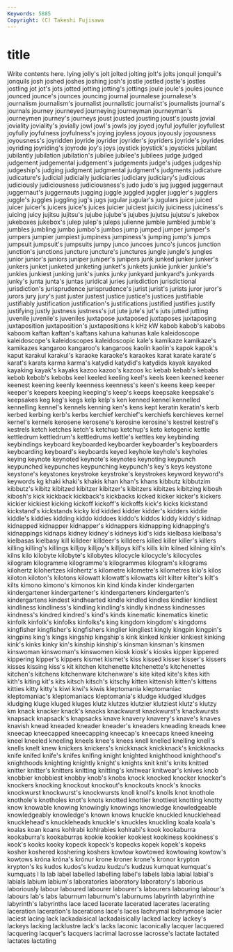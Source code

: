 ```yaml
---
Keywords: 5885 
Copyright: (C) Takeshi Fujisawa
---
```


# title

Write contents here.
lying jolly's
jolt jolted jolting jolt's jolts jonquil jonquil's jonquils josh joshed
joshes joshing josh's jostle jostled jostle's jostles jostling jot jot's
jots jotted jotting jotting's jottings joule joule's joules jounce jounced
jounce's jounces jouncing journal journalese journalese's journalism journalism's journalist journalistic
journalist's journalists journal's journals journey journeyed journeying journeyman journeyman's journeymen
journey's journeys joust jousted jousting joust's jousts jovial joviality joviality's
jovially jowl jowl's jowls joy joyed joyful joyfuller joyfullest joyfully
joyfulness joyfulness's joying joyless joyous joyously joyousness joyousness's joyridden joyride
joyrider joyrider's joyriders joyride's joyrides joyriding joyriding's joyrode joy's joys
joystick joystick's joysticks jubilant jubilantly jubilation jubilation's jubilee jubilee's jubilees
judge judged judgement judgemental judgement's judgements judge's judges judgeship judgeship's
judging judgment judgmental judgment's judgments judicature judicature's judicial judicially judiciaries
judiciary judiciary's judicious judiciously judiciousness judiciousness's judo judo's jug jugged
juggernaut juggernaut's juggernauts jugging juggle juggled juggler juggler's jugglers juggle's
juggles juggling jug's jugs jugular jugular's jugulars juice juiced juicer
juicer's juicers juice's juices juicier juiciest juicily juiciness juiciness's juicing
juicy jujitsu jujitsu's jujube jujube's jujubes jujutsu jujutsu's jukebox jukeboxes
jukebox's julep julep's juleps julienne jumble jumbled jumble's jumbles jumbling
jumbo jumbo's jumbos jump jumped jumper jumper's jumpers jumpier jumpiest
jumpiness jumpiness's jumping jump's jumps jumpsuit jumpsuit's jumpsuits jumpy junco
juncoes junco's juncos junction junction's junctions juncture juncture's junctures jungle
jungle's jungles junior junior's juniors juniper juniper's junipers junk junked
junker junker's junkers junket junketed junketing junket's junkets junkie junkier
junkie's junkies junkiest junking junk's junks junky junkyard junkyard's junkyards
junky's junta junta's juntas juridical juries jurisdiction jurisdictional jurisdiction's jurisprudence
jurisprudence's jurist jurist's jurists juror juror's jurors jury jury's just
juster justest justice justice's justices justifiable justifiably justification justification's justifications
justified justifies justify justifying justly justness justness's jut jute jute's
jut's juts jutted jutting juvenile juvenile's juveniles juxtapose juxtaposed juxtaposes
juxtaposing juxtaposition juxtaposition's juxtapositions k kHz kW kabob kabob's kabobs
kaboom kaftan kaftan's kaftans kahuna kahunas kale kaleidoscope kaleidoscope's kaleidoscopes
kaleidoscopic kale's kamikaze kamikaze's kamikazes kangaroo kangaroo's kangaroos kaolin kaolin's
kapok kapok's kaput karakul karakul's karaoke karaoke's karaokes karat karate
karate's karat's karats karma karma's katydid katydid's katydids kayak kayaked
kayaking kayak's kayaks kazoo kazoo's kazoos kc kebab kebab's kebabs
kebob kebob's kebobs keel keeled keeling keel's keels keen keened
keener keenest keening keenly keenness keenness's keen's keens keep keeper
keeper's keepers keeping keeping's keep's keeps keepsake keepsake's keepsakes keg
keg's kegs kelp kelp's ken kenned kennel kennelled kennelling kennel's
kennels kenning ken's kens kept keratin keratin's kerb kerbed kerbing
kerb's kerbs kerchief kerchief's kerchiefs kerchieves kernel kernel's kernels kerosene
kerosene's kerosine kerosine's kestrel kestrel's kestrels ketch ketches ketch's ketchup
ketchup's keto ketogenic kettle kettledrum kettledrum's kettledrums kettle's kettles key
keybinding keybindings keyboard keyboarded keyboarder keyboarder's keyboarders keyboarding keyboard's keyboards
keyed keyhole keyhole's keyholes keying keynote keynoted keynote's keynotes keynoting
keypunch keypunched keypunches keypunching keypunch's key's keys keystone keystone's keystones
keystroke keystroke's keystrokes keyword keyword's keywords kg khaki khaki's khakis
khan khan's khans kibbutz kibbutzim kibbutz's kibitz kibitzed kibitzer kibitzer's
kibitzers kibitzes kibitzing kibosh kibosh's kick kickback kickback's kickbacks kicked
kicker kicker's kickers kickier kickiest kicking kickoff kickoff's kickoffs kick's
kicks kickstand kickstand's kickstands kicky kid kidded kidder kidder's kidders
kiddie kiddie's kiddies kidding kiddo kiddoes kiddo's kiddos kiddy kiddy's
kidnap kidnapped kidnapper kidnapper's kidnappers kidnapping kidnapping's kidnappings kidnaps kidney
kidney's kidneys kid's kids kielbasa kielbasa's kielbasas kielbasy kill killdeer
killdeer's killdeers killed killer killer's killers killing killing's killings killjoy
killjoy's killjoys kill's kills kiln kilned kilning kiln's kilns kilo
kilobyte kilobyte's kilobytes kilocycle kilocycle's kilocycles kilogram kilogramme kilogramme's kilogrammes
kilogram's kilograms kilohertz kilohertzes kilohertz's kilometre kilometre's kilometres kilo's kilos
kiloton kiloton's kilotons kilowatt kilowatt's kilowatts kilt kilter kilter's kilt's
kilts kimono kimono's kimonos kin kind kinda kinder kindergarten kindergartener
kindergartener's kindergarteners kindergarten's kindergartens kindest kindhearted kindle kindled kindles kindlier
kindliest kindliness kindliness's kindling kindling's kindly kindness kindnesses kindness's kindred
kindred's kind's kinds kinematic kinematics kinetic kinfolk kinfolk's kinfolks kinfolks's
king kingdom kingdom's kingdoms kingfisher kingfisher's kingfishers kinglier kingliest kingly
kingpin kingpin's kingpins king's kings kingship kingship's kink kinked kinkier
kinkiest kinking kink's kinks kinky kin's kinship kinship's kinsman kinsman's
kinsmen kinswoman kinswoman's kinswomen kiosk kiosk's kiosks kipper kippered kippering
kipper's kippers kismet kismet's kiss kissed kisser kisser's kissers kisses
kissing kiss's kit kitchen kitchenette kitchenette's kitchenettes kitchen's kitchens kitchenware
kitchenware's kite kited kite's kites kith kith's kiting kit's kits
kitsch kitsch's kitschy kitten kittenish kitten's kittens kitties kitty kitty's
kiwi kiwi's kiwis kleptomania kleptomaniac kleptomaniac's kleptomaniacs kleptomania's kludge kludged
kludges kludging kluge kluged kluges klutz klutzes klutzier klutziest klutz's
klutzy km knack knacker knack's knacks knackwurst knackwurst's knackwursts knapsack
knapsack's knapsacks knave knavery knavery's knave's knaves knavish knead kneaded
kneader kneader's kneaders kneading kneads knee kneecap kneecapped kneecapping kneecap's
kneecaps kneed kneeing kneel kneeled kneeling kneels knee's knees knell
knelled knelling knell's knells knelt knew knickers knickers's knickknack knickknack's
knickknacks knife knifed knife's knifes knifing knight knighted knighthood knighthood's
knighthoods knighting knightly knight's knights knit knit's knits knitted knitter
knitter's knitters knitting knitting's knitwear knitwear's knives knob knobbier knobbiest
knobby knob's knobs knock knocked knocker knocker's knockers knocking knockout
knockout's knockouts knock's knocks knockwurst knockwurst's knockwursts knoll knoll's knolls
knot knothole knothole's knotholes knot's knots knotted knottier knottiest knotting
knotty know knowable knowing knowingly knowings knowledge knowledgeable knowledgeably knowledge's
known knows knuckle knuckled knucklehead knucklehead's knuckleheads knuckle's knuckles knuckling
koala koala's koalas koan koans kohlrabi kohlrabies kohlrabi's kook kookaburra
kookaburra's kookaburras kookie kookier kookiest kookiness kookiness's kook's kooks kooky
kopeck kopeck's kopecks kopek kopek's kopeks kosher koshered koshering koshers
kowtow kowtowed kowtowing kowtow's kowtows króna króna's krónur krone kroner
krone's kronor krypton krypton's ks kudos kudos's kudzu kudzu's kudzus
kumquat kumquat's kumquats l la lab label labelled labelling label's
labels labia labial labial's labials labium labium's laboratories laboratory laboratory's
laborious laboriously labour laboured labourer labourer's labourers labouring labour's labours
lab's labs laburnum laburnum's laburnums labyrinth labyrinthine labyrinth's labyrinths lace
laced lacerate lacerated lacerates lacerating laceration laceration's lacerations lace's laces
lachrymal lachrymose lacier laciest lacing lack lackadaisical lackadaisically lacked lackey
lackey's lackeys lacking lacklustre lack's lacks laconic laconically lacquer lacquered
lacquering lacquer's lacquers lacrimal lacrosse lacrosse's lactate lactated lactates lactating
